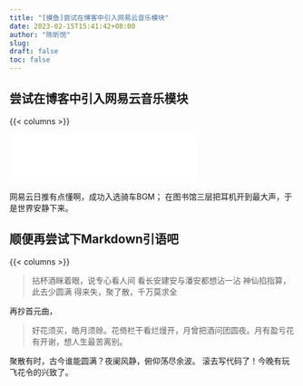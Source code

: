 ```yaml
---
title: "[摸鱼]尝试在博客中引入网易云音乐模块"
date: 2023-02-15T15:41:42+08:00
author: "陈昕悦"
slug:
draft: false
toc: false
---
```


## 尝试在博客中引入网易云音乐模块
{{< columns >}}

<iframe frameborder="no" border="0" marginwidth="0" marginheight="0" width=330 height=86 src="//music.163.com/outchain/player?type=2&id=1340543218&auto=1&height=66"></iframe>

网易云日推有点懂啊，成功入选骑车BGM；
在图书馆三层把耳机开到最大声，于是世界安静下来。

## 顺便再尝试下Markdown引语吧
{{< columns >}}

> 拈杯酒眯着眼，说专心看人间
看长安建安与潘安都想沾一沾
神仙掐指算，此去少圆满
得来失，聚了散，千万莫求全

再抄首元曲，

> 好花须买，皓月须赊。花倚栏干看烂熳开，月曾把酒问团圆夜。月有盈亏花有开谢，想人生最苦离别。

聚散有时，古今谁能圆满？夜阑风静，俯仰荡尽余波。
滚去写代码了！今晚有玩飞花令的兴致了。